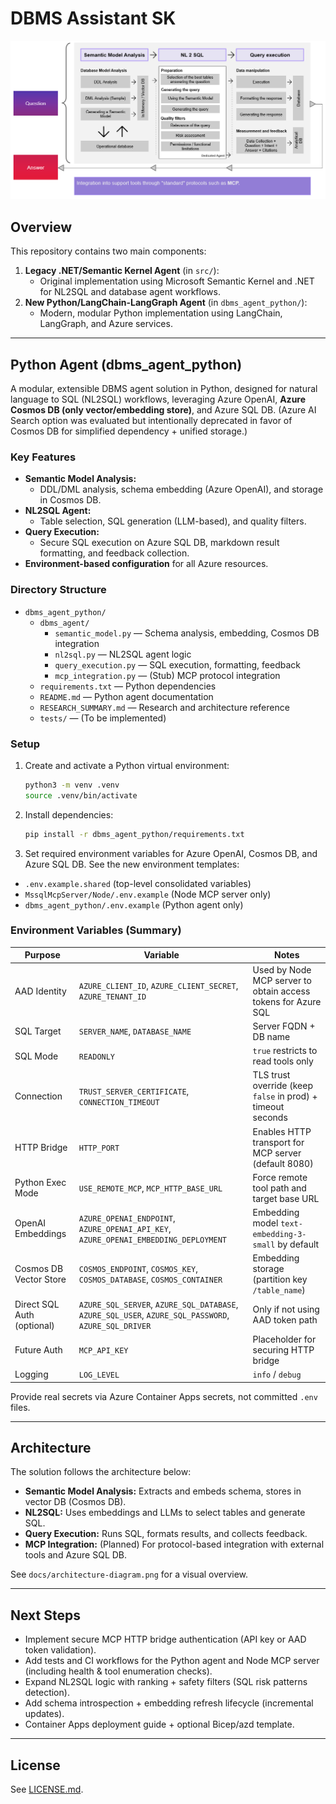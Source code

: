 # DBMS Assistant SK

![Architecture Diagram](docs/architecture.png)

## Overview

This repository contains two main components:

1. **Legacy .NET/Semantic Kernel Agent** (in `src/`):
   - Original implementation using Microsoft Semantic Kernel and .NET for NL2SQL and database agent workflows.
2. **New Python/LangChain-LangGraph Agent** (in `dbms_agent_python/`):
   - Modern, modular Python implementation using LangChain, LangGraph, and Azure services.

---

## Python Agent (dbms_agent_python)

A modular, extensible DBMS agent solution in Python, designed for natural language to SQL (NL2SQL) workflows, leveraging Azure OpenAI, **Azure Cosmos DB (only vector/embedding store)**, and Azure SQL DB. (Azure AI Search option was evaluated but intentionally deprecated in favor of Cosmos DB for simplified dependency + unified storage.)

### Key Features
- **Semantic Model Analysis:**
  - DDL/DML analysis, schema embedding (Azure OpenAI), and storage in Cosmos DB.
- **NL2SQL Agent:**
  - Table selection, SQL generation (LLM-based), and quality filters.
- **Query Execution:**
  - Secure SQL execution on Azure SQL DB, markdown result formatting, and feedback collection.
- **Environment-based configuration** for all Azure resources.

### Directory Structure
- `dbms_agent_python/`
  - `dbms_agent/`
    - `semantic_model.py` — Schema analysis, embedding, Cosmos DB integration
    - `nl2sql.py` — NL2SQL agent logic
    - `query_execution.py` — SQL execution, formatting, feedback
    - `mcp_integration.py` — (Stub) MCP protocol integration
  - `requirements.txt` — Python dependencies
  - `README.md` — Python agent documentation
  - `RESEARCH_SUMMARY.md` — Research and architecture reference
  - `tests/` — (To be implemented)

### Setup
1. Create and activate a Python virtual environment:
   ```bash
   python3 -m venv .venv
   source .venv/bin/activate
   ```
2. Install dependencies:
   ```bash
   pip install -r dbms_agent_python/requirements.txt
   ```
3. Set required environment variables for Azure OpenAI, Cosmos DB, and Azure SQL DB. See the new environment templates:
  - `.env.example.shared` (top-level consolidated variables)
  - `MssqlMcpServer/Node/.env.example` (Node MCP server only)
  - `dbms_agent_python/.env.example` (Python agent only)

### Environment Variables (Summary)
| Purpose | Variable | Notes |
|---------|----------|-------|
| AAD Identity | `AZURE_CLIENT_ID`, `AZURE_CLIENT_SECRET`, `AZURE_TENANT_ID` | Used by Node MCP server to obtain access tokens for Azure SQL |
| SQL Target | `SERVER_NAME`, `DATABASE_NAME` | Server FQDN + DB name |
| SQL Mode | `READONLY` | `true` restricts to read tools only |
| Connection | `TRUST_SERVER_CERTIFICATE`, `CONNECTION_TIMEOUT` | TLS trust override (keep `false` in prod) + timeout seconds |
| HTTP Bridge | `HTTP_PORT` | Enables HTTP transport for MCP server (default 8080) |
| Python Exec Mode | `USE_REMOTE_MCP`, `MCP_HTTP_BASE_URL` | Force remote tool path and target base URL |
| OpenAI Embeddings | `AZURE_OPENAI_ENDPOINT`, `AZURE_OPENAI_API_KEY`, `AZURE_OPENAI_EMBEDDING_DEPLOYMENT` | Embedding model `text-embedding-3-small` by default |
| Cosmos DB Vector Store | `COSMOS_ENDPOINT`, `COSMOS_KEY`, `COSMOS_DATABASE`, `COSMOS_CONTAINER` | Embedding storage (partition key `/table_name`) |
| Direct SQL Auth (optional) | `AZURE_SQL_SERVER`, `AZURE_SQL_DATABASE`, `AZURE_SQL_USER`, `AZURE_SQL_PASSWORD`, `AZURE_SQL_DRIVER` | Only if not using AAD token path |
| Future Auth | `MCP_API_KEY` | Placeholder for securing HTTP bridge |
| Logging | `LOG_LEVEL` | `info` / `debug` |

Provide real secrets via Azure Container Apps secrets, not committed `.env` files.

---

## Architecture

The solution follows the architecture below:

- **Semantic Model Analysis:** Extracts and embeds schema, stores in vector DB (Cosmos DB).
- **NL2SQL:** Uses embeddings and LLMs to select tables and generate SQL.
- **Query Execution:** Runs SQL, formats results, and collects feedback.
- **MCP Integration:** (Planned) For protocol-based integration with external tools and Azure SQL DB.

See `docs/architecture-diagram.png` for a visual overview.

---

## Next Steps
- Implement secure MCP HTTP bridge authentication (API key or AAD token validation).
- Add tests and CI workflows for the Python agent and Node MCP server (including health & tool enumeration checks).
- Expand NL2SQL logic with ranking + safety filters (SQL risk patterns detection).
- Add schema introspection + embedding refresh lifecycle (incremental updates).
- Container Apps deployment guide + optional Bicep/azd template.

---

## License
See [LICENSE.md](LICENSE.md).
